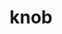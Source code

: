 ---
category: 4-letters
denotation: null
name: knob
reference_link: https://www.etymonline.com/word/knob
root_language: null
root_name: null
title: knob
type: free
word_sums:
- respelling: knob
  sum: 'Knob + '
---